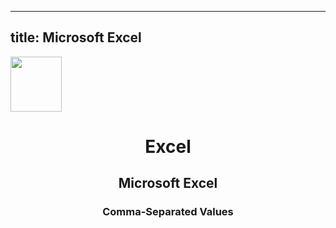 
  ---
  title: Microsoft Excel
  ---

<img class="dataset_icon mx-auto d-block mb-4" width="82" height="88" src="https://chart.askdata.com/datasets/icons/excel.png" alt="">
<h1 class="dataset_title" style="text-align: center;">Excel</h1>
<h2 class="dataset_subtitle" style="text-align: center;">Microsoft Excel</h2> 
<h3 class="dataset_description" style="text-align: center;">Comma-Separated Values</h3> 

  